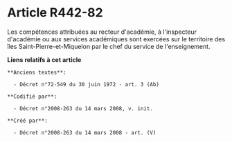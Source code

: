 # Article R442-82

Les compétences attribuées au recteur d'académie, à l'inspecteur d'académie ou aux services académiques sont exercées sur le
territoire des îles Saint-Pierre-et-Miquelon par le chef du service de l'enseignement.

**Liens relatifs à cet article**

	**Anciens textes**:

	  - Décret n°72-549 du 30 juin 1972 - art. 3 (Ab)

	**Codifié par**:

	  - Décret n°2008-263 du 14 mars 2008, v. init.

	**Créé par**:

	  - Décret n°2008-263 du 14 mars 2008 - art. (V)
